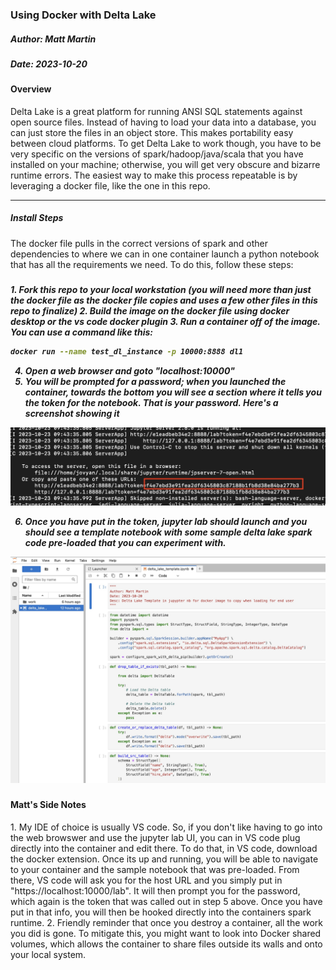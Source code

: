 ### Using Docker with Delta Lake

<h5>Author: Matt Martin</h5>
<h5>Date: 2023-10-20</h5>

<h4>Overview</h4>
Delta Lake is a great platform for running ANSI SQL statements against open source files. Instead of having to load your data into a database, you can just store the files in an object store. This makes portability easy between cloud platforms. To get Delta Lake to work though, you have to be very specific on the versions of spark/hadoop/java/scala that you have installed on your machine; otherwise, you will get very obscure and bizarre runtime errors. The easiest way to make this process repeatable is by leveraging a docker file, like the one in this repo.
<hr></hr>
<h5>Install Steps</h5>
The docker file pulls in the correct versions of spark and other dependencies to where we can in one container launch a python notebook that has all the requirements we need. To do this, follow these steps:
<h5><h5>
1. Fork this repo to your local workstation (you will need more than just the docker file as the docker file copies and uses a few other files in this repo to finalize)
2. Build the image on the docker file using docker desktop or the vs code docker plugin
3. Run a container off of the image. You can use a command like this:

```bash
docker run --name test_dl_instance -p 10000:8888 dl1
```

4. Open a web browser and goto "localhost:10000"
5. You will be prompted for a password; when you launched the container, towards the bottom you will see a section where it tells you the token for the notebook. That is your password. Here's a screenshot showing it

![token](./photos/token.jpg)

6. Once you have put in the token, jupyter lab should launch and you should see a template notebook with some sample delta lake spark code pre-loaded that you can experiment with.

![jup](./photos/jupyter.jpg)


<h4>Matt's Side Notes</h4>
1. My IDE of choice is usually VS code. So, if you don't like having to go into the web browswer and use the jupyter lab UI, you can in VS code plug directly into the container and edit there. To do that, in VS code, download the docker extension. Once its up and running, you will be able to navigate to your container and the sample notebook that was pre-loaded. From there, VS code will ask you for the host URL and you simply put in "https://localhost:10000/lab". It will then prompt you for the password, which again is the token that was called out in step 5 above. Once you have put in that info, you will then be hooked directly into the containers spark runtime.
2. Friendly reminder that once you destroy a container, all the work you did is gone. To mitigate this, you might want to look into Docker shared volumes, which allows the container to share files outside its walls and onto your local system.